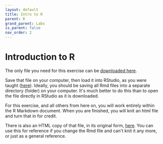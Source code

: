 ```yaml
---
layout: default
title: Intro to R
parent: R
grand_parent: Labs
is_parent: false
nav_order: 2
---
```


# Introduction to R

The only file you need for this exercise can be [downloaded here](intro_to_r.Rmd).

Save that file on your computer, then load it into RStudio, as you were taught ([here](intro_to_rstudio.html#getting-started--loading-an-r-markdown-file)). Ideally, you should be saving all Rmd files into a separate directory (folder) on your computer. It's much better to do this than to open the file directly in RStudio as it is downloaded.

For this exercise, and all others from here on, you will work entirely within the R Markdown document. When you are finished, you will knit an html file and turn that in for credit.

There is also an HTML copy of that file, in its original form, [here]({{site.url}}/b40/assets/labs/intro_to_r.html). You can use this for reference if you change the Rmd file and can't knit it any more, or just as a general reference.
